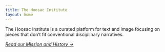 ```yaml
---
title: The Hoosac Institute
layout: home
---
```


The Hoosac Institute is a curated platform for text and image focusing on pieces that don’t fit conventional disciplinary narratives.

_[Read our Mission and History &rarr;](/about)_
